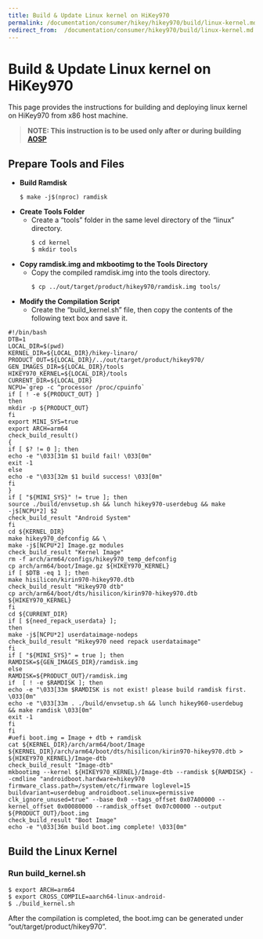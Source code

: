 ```yaml
---
title: Build & Update Linux kernel on HiKey970
permalink: /documentation/consumer/hikey/hikey970/build/linux-kernel.md.html
redirect_from:  /documentation/consumer/hikey970/build/linux-kernel.md.html
---
```


# Build & Update Linux kernel on HiKey970

This page provides the instructions for building and deploying linux
kernel on HiKey970 from x86 host machine.

 >**NOTE: This instruction is to be used only after or during building [AOSP](aosp.md)**

## Prepare Tools and Files
- **Build Ramdisk**
  ```
  $ make -j$(nproc) ramdisk
  ```
- **Create Tools Folder**
  - Create a “tools” folder in the same level directory of the “linux” directory.
    ```
    $ cd kernel
    $ mkdir tools
    ```
- **Copy ramdisk.img and mkbootimg to the Tools Directory**
  - Copy the compiled ramdisk.img into the tools directory.
    ```
    $ cp ../out/target/product/hikey970/ramdisk.img tools/
    ```
- **Modify the Compilation Script**
  - Create the “build_kernel.sh” file, then copy the contents of the following text box and save it.
```
#!/bin/bash
DTB=1
LOCAL_DIR=$(pwd)
KERNEL_DIR=${LOCAL_DIR}/hikey-linaro/
PRODUCT_OUT=${LOCAL_DIR}/../out/target/product/hikey970/
GEN_IMAGES_DIR=${LOCAL_DIR}/tools
HIKEY970_KERNEL=${LOCAL_DIR}/tools
CURRENT_DIR=${LOCAL_DIR}
NCPU=`grep -c ^processor /proc/cpuinfo`
if [ ! -e ${PRODUCT_OUT} ]
then
mkdir -p ${PRODUCT_OUT}
fi
export MINI_SYS=true
export ARCH=arm64
check_build_result()
{
if [ $? != 0 ]; then
echo -e "\033[31m $1 build fail! \033[0m"
exit -1
else
echo -e "\033[32m $1 build success! \033[0m"
fi
}
if [ "${MINI_SYS}" != true ]; then
source ./build/envsetup.sh && lunch hikey970-userdebug && make
-j$[NCPU*2] $2
check_build_result "Android System"
fi
cd ${KERNEL_DIR}
make hikey970_defconfig && \
make -j$[NCPU*2] Image.gz modules
check_build_result "Kernel Image"
rm -f arch/arm64/configs/hikey970_temp_defconfig
cp arch/arm64/boot/Image.gz ${HIKEY970_KERNEL}
if [ $DTB -eq 1 ]; then
make hisilicon/kirin970-hikey970.dtb
check_build_result "Hikey970 dtb"
cp arch/arm64/boot/dts/hisilicon/kirin970-hikey970.dtb ${HIKEY970_KERNEL}
fi
cd ${CURRENT_DIR}
if [ ${need_repack_userdata} ];
then
make -j$[NCPU*2] userdataimage-nodeps
check_build_result "Hikey970 need repack userdataimage"
fi
if [ "${MINI_SYS}" = true ]; then
RAMDISK=${GEN_IMAGES_DIR}/ramdisk.img
else
RAMDISK=${PRODUCT_OUT}/ramdisk.img
if  [ ! -e $RAMDISK ]; then
echo -e "\033[33m $RAMDISK is not exist! please build ramdisk first.
\033[0m"
echo -e "\033[33m . ./build/envsetup.sh && lunch hikey960-userdebug
&& make ramdisk \033[0m"
exit -1
fi
fi
#uefi boot.img = Image + dtb + ramdisk
cat ${KERNEL_DIR}/arch/arm64/boot/Image ${KERNEL_DIR}/arch/arm64/boot/dts/hisilicon/kirin970-hikey970.dtb > ${HIKEY970_KERNEL}/Image-dtb
check_build_result "Image-dtb"
mkbootimg --kernel ${HIKEY970_KERNEL}/Image-dtb --ramdisk ${RAMDISK} --cmdline "androidboot.hardware=hikey970 firmware_class.path=/system/etc/firmware loglevel=15 buildvariant=userdebug androidboot.selinux=permissive clk_ignore_unused=true" --base 0x0 --tags_offset 0x07A00000 --kernel_offset 0x00080000 --ramdisk_offset 0x07c00000 --output ${PRODUCT_OUT}/boot.img
check_build_result "Boot Image"
echo -e "\033[36m build boot.img complete! \033[0m"
```

## Build the Linux Kernel

### Run build_kernel.sh

```shell
$ export ARCH=arm64
$ export CROSS_COMPILE=aarch64-linux-android-
$ ./build_kernel.sh
```

After the compilation is completed, the boot.img can be generated under “out/target/product/hikey970”.
